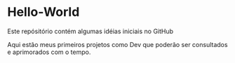 # Hello-World
Este repósitório contém algumas idéias iniciais no GitHub


Aqui estão meus primeiros projetos como Dev que poderão ser consultados e aprimorados com o tempo.
